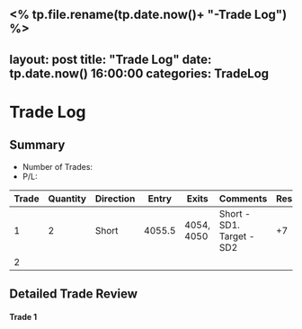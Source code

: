 <% tp.file.rename(tp.date.now()+ "-Trade Log") %>
---
layout: post
title:  "Trade Log"
date:   tp.date.now() 16:00:00
categories: TradeLog
---
# Trade Log
## Summary
- Number of Trades: 
- P/L: 

| Trade | Quantity | Direction | Entry  | Exits       | Comments                | Result |
| ----- | -------- | --------- | ------ | ---------- | ----------------------- | ------ |
| 1     | 2        | Short     | 4055.5 | 4054, 4050 | Short -SD1. Target -SD2 | +7     |
| 2     |          |           |        |            |                         |        |

## Detailed Trade Review

#### Trade 1

